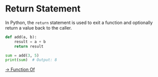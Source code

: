 # Return Statement

In Python, the `return` statement is used to exit a function and optionally return a value back to the caller.

```python
def add(a, b):
    result = a + b
    return result

sum = add(3, 5)
print(sum)  # Output: 8
```

[-> Function Of](/math-functions/05_functionOf.md)